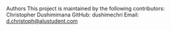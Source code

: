 Authors
This project is maintained by the following contributors:
Christopher Dushimimana
GitHub: dushimechri
Email: d.christoph@alustudent.com
